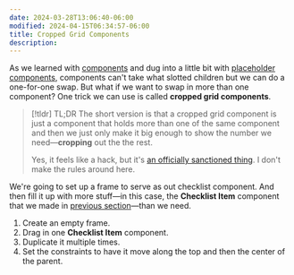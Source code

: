 ```yaml
---
date: 2024-03-28T13:06:40-06:00
modified: 2024-04-15T06:34:57-06:00
title: Cropped Grid Components
description:
---
```


As we learned with [components](components.md) and dug into a little bit with [placeholder components](placeholder-components.md), components can't take what slotted children but we can do a one-for-one swap. But what if we want to swap in more than one component? One trick we can use is called **cropped grid components**.

> [!tldr] TL;DR
> The short version is that a cropped grid component is just a component that holds more than one of the same component and then we just only make it big enough to show the number we need—**cropping** out the the rest.
>
> Yes, it feels like a hack, but it's [an officially sanctioned thing](https://www.figma.com/best-practices/component-architecture/#setting-up-the-cropped-grid-components). I don't make the rules around here.

We're going to set up a frame to serve as out checklist component. And then fill it up with more stuff—in this case, the **Checklist Item** component that we made in [previous section](building-a-checkbox-component.md)—than we need.

1. Create an empty frame.
2. Drag in one **Checklist Item** component.
3. Duplicate it multiple times.
4. Set the constraints to have it move along the top and then the center of the parent.

